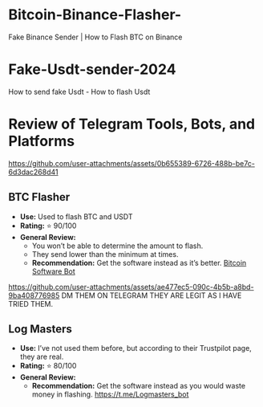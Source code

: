 # Bitcoin-Binance-Flasher-
Fake Binance Sender | How to Flash BTC on Binance 
# Fake-Usdt-sender-2024
How to send fake Usdt - How to flash Usdt 
# Review of Telegram Tools, Bots, and Platforms


https://github.com/user-attachments/assets/0b655389-6726-488b-be7c-6d3dac268d41


## BTC Flasher
- **Use:** Used to flash BTC and USDT
- **Rating:** ⭐️ 90/100
- **General Review:** 
  - You won’t be able to determine the amount to flash.
  - They send lower than the minimum at times.
  - **Recommendation:** Get the software instead as it’s better.
[Bitcoin Software Bot](https://t.me/BitcoinSoftwareBot)

https://github.com/user-attachments/assets/ae477ec5-090c-4b5b-a8bd-9ba408776985
DM THEM ON TELEGRAM THEY ARE LEGIT AS I HAVE TRIED THEM.

## Log Masters
- **Use:** I’ve not used them before, but according to their Trustpilot page, they are real.
- **Rating:** ⭐️ 80/100
- **General Review:** 
  - **Recommendation:** Get the software instead as you would waste money in flashing.
https://t.me/Logmasters_bot
